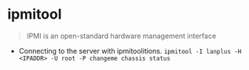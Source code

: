 # ipmitool

> IPMI is an open-standard hardware management interface 

- Connecting to the server with ipmitoolitions.
`ipmitool -I lanplus -H <IPADDR> -U root -P changeme chassis status`
